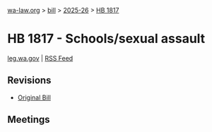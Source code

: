 [wa-law.org](/) > [bill](/bill/) > [2025-26](/bill/2025-26/) > [HB 1817](/bill/2025-26/hb/1817/)

# HB 1817 - Schools/sexual assault
[leg.wa.gov](https://app.leg.wa.gov/billsummary?BillNumber=1817&Year=2025&Initiative=false) | [RSS Feed](./rss.xml)

## Revisions
* [Original Bill](1/)

## Meetings
